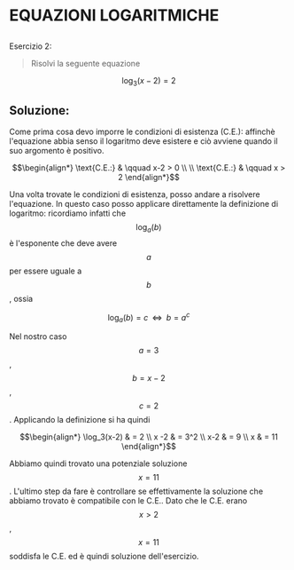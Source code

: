 ﻿# EQUAZIONI LOGARITMICHE

<!--Upmath extremely simplifies this task by using Markdown and LaTeX. It converts the Markdown syntax extended with LaTeX equations support into HTML code you can publish anywhere on the web.-->

<!--![Paper written in LaTeX](/i/latex.jpg)-->

## 

Esercizio 2:

> Risolvi la seguente equazione

$$\log_3(x-2) = 2$$

## Soluzione: 

Come prima cosa devo imporre le condizioni di esistenza (C.E.): affinchè l'equazione abbia senso il logaritmo deve esistere e ciò avviene quando il suo argomento è positivo. 

$$\begin{align*}
\text{C.E.:} & \qquad x-2 > 0 \\
\\
\text{C.E.:} & \qquad x > 2
\end{align*}$$

Una volta trovate le condizioni di esistenza, posso andare a risolvere l'equazione. In questo caso posso applicare direttamente la definizione di logaritmo: ricordiamo infatti che $$\log_a(b)$$ è l'esponente che deve avere $$a$$ per essere uguale a $$b$$, ossia 

$$\log_a(b) = c \; \; \Leftrightarrow \; \; b = a^c$$

Nel nostro caso $$a = 3$$, $$b = x-2$$, $$c = 2$$. Applicando la definizione si ha quindi 

$$\begin{align*} 
\log_3(x-2) & = 2 \\
x -2 & = 3^2 \\
x-2 & = 9 \\
x & = 11
\end{align*}$$

Abbiamo quindi trovato una potenziale soluzione $$x = 11$$. L'ultimo step da fare è controllare se effettivamente la soluzione che abbiamo trovato è compatibile con le C.E.. Dato che le C.E. erano $$x > 2$$, $$x = 11$$ soddisfa le C.E. ed è quindi soluzione dell'esercizio. 


